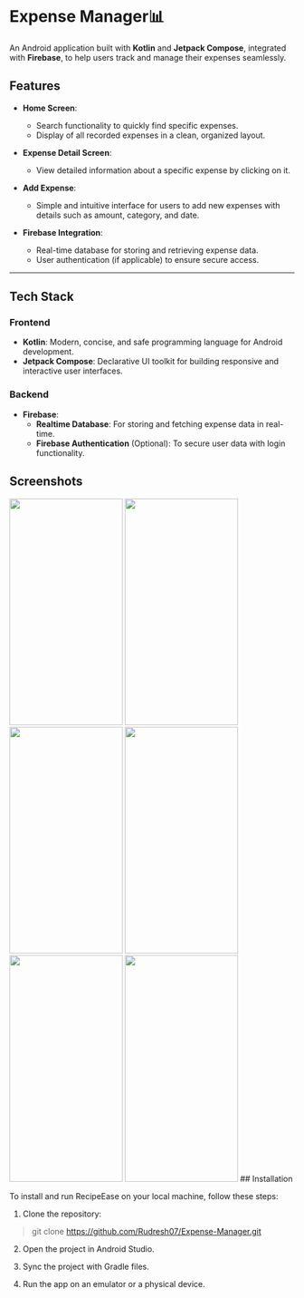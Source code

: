 # Expense Manager📊  

An Android application built with **Kotlin** and **Jetpack Compose**, integrated with **Firebase**, to help users track and manage their expenses seamlessly.  

## Features  
- **Home Screen**:  
  - Search functionality to quickly find specific expenses.  
  - Display of all recorded expenses in a clean, organized layout.  

- **Expense Detail Screen**:  
  - View detailed information about a specific expense by clicking on it.  

- **Add Expense**:  
  - Simple and intuitive interface for users to add new expenses with details such as amount, category, and date.  

- **Firebase Integration**:  
  - Real-time database for storing and retrieving expense data.  
  - User authentication (if applicable) to ensure secure access.  

---

## Tech Stack  

### Frontend  
- **Kotlin**: Modern, concise, and safe programming language for Android development.  
- **Jetpack Compose**: Declarative UI toolkit for building responsive and interactive user interfaces.  

### Backend  
- **Firebase**:  
  - **Realtime Database**: For storing and fetching expense data in real-time.  
  - **Firebase Authentication** (Optional): To secure user data with login functionality.  


## Screenshots

<img src="https://github.com/user-attachments/assets/1ae437d3-e1f7-4abf-a494-f531cf162d31" width="200" height="400" />
<img src="https://github.com/user-attachments/assets/3ed55468-c0e8-4ce7-a668-85289d5f4687" width="200" height="400" />
<img src="https://github.com/user-attachments/assets/8e947442-4324-42c1-8f7d-3f9fb3accf0e" width="200" height="400" />
<img src="https://github.com/user-attachments/assets/23e57085-f177-4522-8096-69d3f5b5819e" width="200" height="400" />
<img src="https://github.com/user-attachments/assets/44de494b-7ea3-446c-8679-b809f13053c5" width="200" height="400" />
<img src="https://github.com/user-attachments/assets/72e8c671-5440-4825-b6f9-7849f0d6b65d" width="200" height="400" />
## Installation  

To install and run RecipeEase on your local machine, follow these steps:

1. Clone the repository:
>git clone https://github.com/Rudresh07/Expense-Manager.git

2. Open the project in Android Studio.

3. Sync the project with Gradle files.

4. Run the app on an emulator or a physical device.
